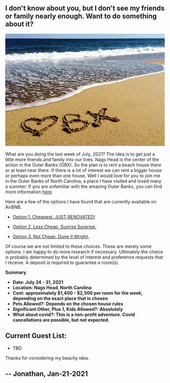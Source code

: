 ## I don't know about you, but I don't see my friends or family nearly enough. Want to do something about it?

![](OBX-Love.jpg)

What are you doing the last week of July, 2021? The idea is to get just a little more friends 
and family into our lives. Nags Head is the center of the action in the Outer Banks (OBX). So 
the plan is to rent a beach house there or at least near there. If there is a lot of interest 
we can rent a bigger house or perhaps even more than one house. Well I would love for you to 
join me in the Outer Banks of North Carolina, a place I have visited and loved many a summer. 
If you are unfamiliar with the amazing Outer Banks, you can find more information 
[here](https://en.wikipedia.org/wiki/Outer_Banks).

Here are a few of the options I have found that are currently available on AirBNB.

- [Option 1. Cheapest. JUST RENOVATED!](https://www.airbnb.com/rooms/34533054?adults=14&check_in=2021-07-24&check_out=2021-07-31&source_impression_id=p3_1609794831_OPzQfmK5rWgJ4TV0&guests=1)

- [Option 2. Less Cheap. Sunrise Surprise.](https://www.airbnb.com/rooms/29557121?adults=14&check_in=2021-07-24&check_out=2021-07-31&source_impression_id=p3_1609794164_0MpG%2BXhSPdr9dELi&guests=1)

- [Option 3. Not Cheap. Dune it Wright.](https://www.airbnb.com/rooms/38949923?adults=14&check_in=2021-07-24&check_out=2021-07-31&source_impression_id=p3_1609793722_RsG%2BEu3W21LblnwQ&guests=1)

Of course we are not limited to these choices. These are merely some options. I am happy to do 
more research if necessary. Ultimately the choice is probably determined by the level of 
interest and preference requests that I receive. A deposit is required to guarantee a room(s).



**Summary**

- **Date: July 24 - 31, 2021**
- **Location: Nags Head, North Carolina**
- **Cost: approximately $1,400 - $2,500 per room for the week, depending on the exact place 
that is chosen** 
- **Pets Allowed?: Depends on the chosen house rules** 
- **Significant Other, Plus 1, Kids Allowed?: Absolutely**
- **What about covid?: This is a non-profit adventure. Covid cancellations are possible, but 
not expected.**


## Current Guest List:

- TBD



Thanks for considering my beachy idea.

## -- Jonathan, Jan-21-2021
